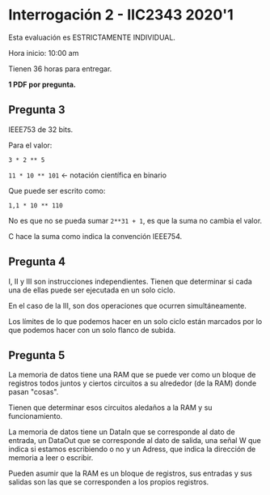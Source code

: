 # Interrogación 2 - IIC2343 2020'1

Esta evaluación es ESTRICTAMENTE INDIVIDUAL.

Hora inicio: 10:00 am

Tienen 36 horas para entregar.


**1 PDF por pregunta.**


## Pregunta 3

IEEE753 de 32 bits.

Para el valor:

`3 * 2 ** 5`

`11 * 10 ** 101` <- notación científica en binario

Que puede ser escrito como:

`1,1 * 10 ** 110`


No es que no se pueda sumar `2**31 + 1`, es que la suma no cambia el valor.

C hace la suma como indica la convención IEEE754.

## Pregunta 4

I, II y III son instrucciones independientes. Tienen que determinar si cada una de ellas puede ser ejecutada en un solo ciclo.

En el caso de la III, son dos operaciones que ocurren simultáneamente.

Los límites de lo que podemos hacer en un solo ciclo están marcados por lo que podemos hacer con un solo flanco de subida.

## Pregunta 5

La memoria de datos tiene una RAM que se puede ver como un bloque de registros todos juntos y ciertos circuitos a su alrededor (de la RAM) donde pasan "cosas".

Tienen que determinar esos circuitos aledaños a la RAM y su funcionamiento.

La memoria de datos tiene un DataIn que se corresponde al dato de entrada, un DataOut que se corresponde al dato de salida, una señal W que indica si estamos escribiendo o no y un Adress, que indica la dirección de memoria a leer o escribir.

Pueden asumir que la RAM es un bloque de registros, sus entradas y sus salidas son las que se corresponden a los propios registros.
